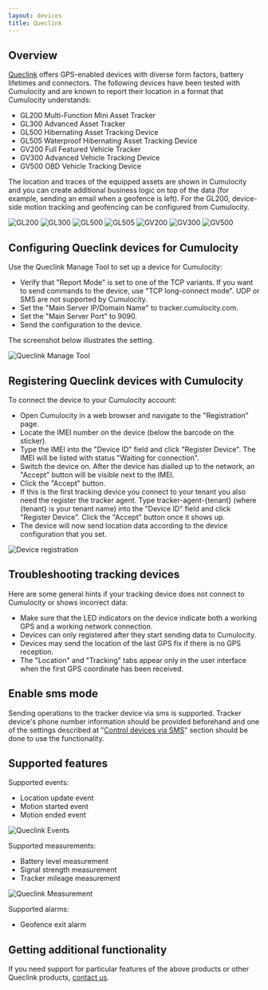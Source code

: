 ```yaml
---
layout: devices
title: Queclink
---
```


## Overview

[Queclink](http://www.queclink.com/product) offers GPS-enabled devices with diverse form factors, battery lifetimes and connectors. The following devices have been tested with Cumulocity and are known to report their location in a format that Cumulocity understands:

* GL200 Multi-Function Mini Asset Tracker
* GL300 Advanced Asset Tracker
* GL500 Hibernating Asset Tracking Device
* GL505 Waterproof Hibernating Asset Tracking Device
* GV200 Full Featured Vehicle Tracker
* GV300 Advanced Vehicle Tracking Device
* GV500 OBD Vehicle Tracking Device

The location and traces of the equipped assets are shown in Cumulocity and you can create additional business logic on top of the data (for example, sending an email when a geofence is left). For the GL200, device-side motion tracking and geofencing can be configured from Cumulocity.

<img src="/guides/devices/queclink/GL200.png" alt="GL200" style="display: inline">
<img src="/guides/devices/queclink/GL300.png" alt="GL300" style="display: inline">
<img src="/guides/devices/queclink/GL500.png" alt="GL500" style="display: inline">
<img src="/guides/devices/queclink/GL505.png" alt="GL505" style="display: inline">
<img src="/guides/devices/queclink/GV200.png" alt="GV200" style="display: inline">
<img src="/guides/devices/queclink/GV300.png" alt="GV300" style="display: inline">
<img src="/guides/devices/queclink/GV500.png" alt="GV500" style="display: inline">

## Configuring Queclink devices for Cumulocity

Use the Queclink Manage Tool to set up a device for Cumulocity:

* Verify that "Report Mode" is set to one of the TCP variants. If you want to send commands to the device, use "TCP long-connect mode". UDP or SMS are not supported by Cumulocity.
* Set the "Main Server IP/Domain Name" to tracker.cumulocity.com.
* Set the "Main Server Port" to 9090.
* Send the configuration to the device.

The screenshot below illustrates the setting.

![Queclink Manage Tool](/guides/devices/queclink/queclinkmanage.jpg)

## Registering Queclink devices with Cumulocity

To connect the device to your Cumulocity account:

* Open Cumulocity in a web browser and navigate to the "Registration" page.
* Locate the IMEI number on the device (below the barcode on the sticker).
* Type the IMEI into the "Device ID" field and click "Register Device". The IMEI will be listed with status "Waiting for connection".
* Switch the device on. After the device has dialled up to the network, an "Accept" button will be visible next to the IMEI.
* Click the "Accept" button.
* If this is the first tracking device you connect to your tenant you also need the register the tracker agent. Type tracker-agent-{tenant} (where {tenant} is your tenant name) into the "Device ID" field and click "Register Device". Click the "Accept" button once it shows up.
* The device will now send location data according to the device configuration that you set. 

![Device registration](/guides/devices/queclink/queclinkregister.png)

## Troubleshooting tracking devices

Here are some general hints if your tracking device does not connect to Cumulocity or shows incorrect data:

* Make sure that the LED indicators on the device indicate both a working GPS and a working network connection.
* Devices can only registered after they start sending data to Cumulocity.
* Devices may send the location of the last GPS fix if there is no GPS reception.
* The "Location" and "Tracking" tabs appear only in the user interface when the first GPS coordinate has been received.

## Enable sms mode

Sending operations to the tracker device via sms is supported. Tracker device's phone number information should be provided beforehand and one of the settings described at "[Control devices via SMS](/guides/reference/device-control#control_via_sms)" section should be done to use the functionality.
 
## Supported features

Supported events:

* Location update event
* Motion started event
* Motion ended event

![Queclink Events](/guides/devices/queclink/Events.png)

Supported measurements:

* Battery level measurement
* Signal strength measurement
* Tracker mileage measurement

![Queclink Measurement](/guides/devices/queclink/Measurement.png)

Supported alarms:

* Geofence exit alarm

## Getting additional functionality

If you need support for particular features of the above products or other Queclink products, [contact us](mailto:info@cumulocity.com).

